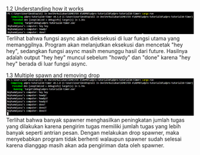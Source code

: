 1.2 Understanding how it works
![alt text](image.png)
Terlihat bahwa fungsi async akan dieksekusi di luar fungsi utama yang memanggilnya. Program akan melanjutkan eksekusi dan mencetak "hey hey", sedangkan fungsi async masih menunggu hasil dari future. Hasilnya adalah output "hey hey" muncul sebelum "howdy" dan "done" karena "hey hey" berada di luar fungsi async.

1.3 Multiple spawn and removing drop
![alt text](image-1.png)
Terlihat bahwa banyak spawner menghasilkan peningkatan jumlah tugas yang dilakukan karena pengirim tugas memiliki jumlah tugas yang lebih banyak seperti antrian pesan. Dengan melakukan drop spawner, maka menyebabkan program tidak berhenti walaupun spawner sudah selesai karena dianggap masih akan ada pengiriman data oleh spawner.
